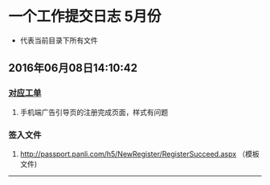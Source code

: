 # 一个工作提交日志 5月份

* 代表当前目录下所有文件


## 2016年06月08日14:10:42

### [对应工单](http://github.panli.com/SoftwareTest/Panli/issues/140)

1. 手机端广告引导页的注册完成页面，样式有问题



### 签入文件

1. http://passport.panli.com/h5/NewRegister/RegisterSucceed.aspx （模板文件)



---